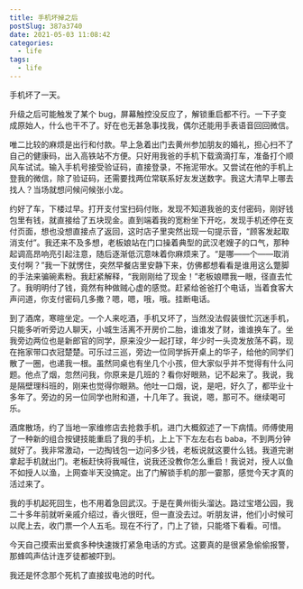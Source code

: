 ```yaml
---
title: 手机坏掉之后
postSlug: 387a3740
date: 2021-05-03 11:08:42
categories:
  - life
tags:
  - life
---
```


手机坏了一天。

升级之后可能触发了某个 bug，屏幕触控没反应了，解锁重启都不行。一下子变成原始人，什么也干不了。好在也无甚急事找我，偶尔还能用手表语音回回微信。

唯二比较的麻烦是出行和付款。早上急着出门去黄州参加朋友的婚礼，担心扫不了自己的健康码，出入高铁站不方便。只好用我爸的手机下载滴滴打车，准备打个顺风车试试。输入手机号接受验证码，直接登录，不拖泥带水。又尝试在他的手机上登我的微信，除了验证码，还需要找两位常联系好友发送数字。我这大清早上哪去找人？当场就想问候问候张小龙。

约好了车，下楼过早。打开支付宝扫码付账，发现不知道我爸的支付密码，刚好钱包里有钱，就直接给了五块现金。直到端着我的宽粉坐下开吃，发现手机还停在支付页面，想也没想直接点了返回，这时店子里突然出现一句提示音，“顾客发起取消支付”。我还来不及多想，老板娘站在门口操着典型的武汉老嫂子的口气，那种起调高昂响亮引起注意，随后逐渐低沉意味着你麻烦来了。“是哪——个——取消支付啊？”我一下就愣住，突然早餐店里安静下来，仿佛都想看看是谁用这么蹩脚的手法来骗碗素粉。我赶紧解释，“我刚刚给了现金！”老板娘瞟我一眼，径直去忙了。我明明付了钱，竟然有种做贼心虚的感觉。赶紧给爸爸打个电话，当着食客大声问道，你支付密码几多撒？嗯，嗯，哦，哦。挂断电话。

到了酒席，寒暄坐定。一个人来吃酒，手机又坏了，当然没法假装很忙沉迷手机，只能多听听旁边人聊天，小城生活离不开房价二胎，谁谁发了财，谁谁换车了。坐我旁边两位也是新郎官的同学，原来没少一起打球，年少时一头烫发放荡不羁，现在拖家带口衣冠楚楚。可乐过三巡，旁边一位同学拆开桌上的华子，给他的同学们散了一圈，也递我一根。虽然同桌也有坐几个小孩，但大家似乎并不觉得有什么问题。他点了烟，忽然问我，你原来是几班的？看你好眼熟，记不起来了。我说，我是隔壁理科班的，刚来也觉得你眼熟。他吐一口烟，说，是吧，好久了，都毕业十多年了。旁边的另一位同学也附和道，十几年了。我说，嗯，那可不。继续喝可乐。

酒席散场，约了当地一家维修店去抢救手机，进门大概叙述了一下病情。师傅使用了一种新的组合按键技能重启了我的手机，上上下下左左右右 baba，不到两分钟就好了。我非常激动，一边掏钱包一边问多少钱，老板说就这要什么钱。我道完谢拿起手机就出门。老板赶快将我喊住，说我还没教你怎么重启！我说对，授人以鱼不如授人以渔，上网查半天没搞定。出了门解锁手机的那一霎那，感觉今天才真的活过来了。

我的手机起死回生，也不用着急回武汉。于是在黄州街头溜达。路过宝塔公园，我二十多年前就听亲戚介绍过，香火很旺，但一直没去过。听朋友讲，他们小时候可以爬上去，收门票一个人五毛。现在不行了，门上了锁，只能塔下看看。可惜。

今天自己摸索出爱疯多种快速拨打紧急电话的方式。这要真的是很紧急偷偷报警，那蜂鸣声估计连歹徒都被吓到。

我还是怀念那个死机了直接拔电池的时代。
